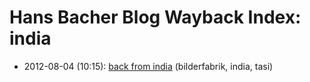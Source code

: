 # Hans Bacher Blog Wayback Index: india

* 2012-08-04 (10:15): [back from india](https://web.archive.org/web/https://one1more2time3.wordpress.com/2012/08/04/back-from-india/) (bilderfabrik, india, tasi)
